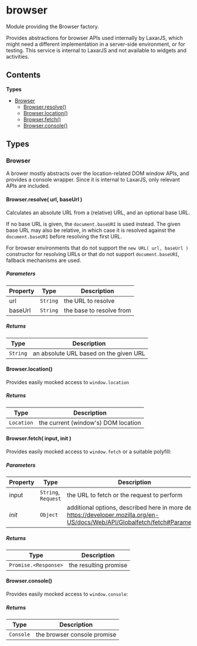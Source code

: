 
# <a id="browser"></a>browser

Module providing the Browser factory.

Provides abstractions for browser APIs used internally by LaxarJS, which might need a different
implementation in a server-side environment, or for testing.
This service is internal to LaxarJS and not available to widgets and activities.

## Contents

**Types**

- [Browser](#Browser)
  - [Browser.resolve()](#Browser.resolve)
  - [Browser.location()](#Browser.location)
  - [Browser.fetch()](#Browser.fetch)
  - [Browser.console()](#Browser.console)

## Types

### <a id="Browser"></a>Browser

A brower mostly abstracts over the location-related DOM window APIs, and provides a console wrapper.
Since it is internal to LaxarJS, only relevant APIs are included.

#### <a id="Browser.resolve"></a>Browser.resolve( url, baseUrl )

Calculates an absolute URL from a (relative) URL, and an optional base URL.

If no base URL is given, the `document.baseURI` is used instead. The given base URL may also be
relative, in which case it is resolved against the `document.baseURI` before resolving the first URL.

For browser environments that do not support the `new URL( url, baseUrl )` constructor for resolving
URLs or that do not support `document.baseURI`, fallback mechanisms are used.

##### Parameters

| Property | Type | Description |
| -------- | ---- | ----------- |
| url | `String` |  the URL to resolve |
| baseUrl | `String` |  the base to resolve from |

##### Returns

| Type | Description |
| ---- | ----------- |
| `String` |  an absolute URL based on the given URL |

#### <a id="Browser.location"></a>Browser.location()

Provides easily mocked access to `window.location`

##### Returns

| Type | Description |
| ---- | ----------- |
| `Location` |  the current (window's) DOM location |

#### <a id="Browser.fetch"></a>Browser.fetch( input, init )

Provides easily mocked access to `window.fetch` or a suitable polyfill:

##### Parameters

| Property | Type | Description |
| -------- | ---- | ----------- |
| input | `String`, `Request` |  the URL to fetch or the request to perform |
| _init_ | `Object` |  additional options, described here in more detail: https://developer.mozilla.org/en-US/docs/Web/API/Globalfetch/fetch#Parameters |

##### Returns

| Type | Description |
| ---- | ----------- |
| `Promise.<Response>` |  the resulting promise |

#### <a id="Browser.console"></a>Browser.console()

Provides easily mocked access to `window.console`:

##### Returns

| Type | Description |
| ---- | ----------- |
| `Console` |  the browser console promise |
